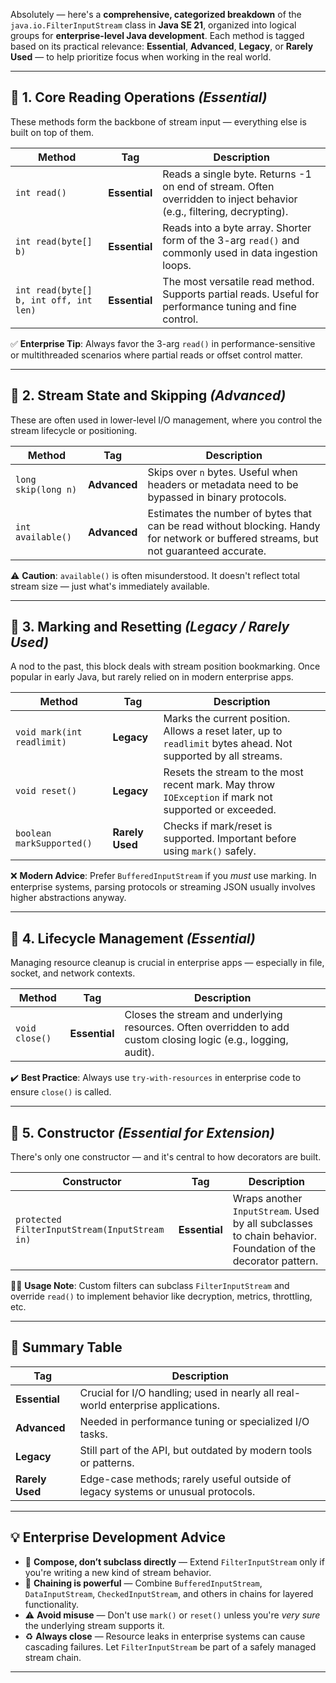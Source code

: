 Absolutely — here's a **comprehensive, categorized breakdown** of the `java.io.FilterInputStream` class in **Java SE 21**, organized into logical groups for **enterprise-level Java development**. Each method is tagged based on its practical relevance: **Essential**, **Advanced**, **Legacy**, or **Rarely Used** — to help prioritize focus when working in the real world.

---

## 🔹 1. **Core Reading Operations** *(Essential)*

These methods form the backbone of stream input — everything else is built on top of them.

| Method | Tag | Description |
|--------|-----|-------------|
| `int read()` | **Essential** | Reads a single byte. Returns -1 on end of stream. Often overridden to inject behavior (e.g., filtering, decrypting). |
| `int read(byte[] b)` | **Essential** | Reads into a byte array. Shorter form of the 3-arg `read()` and commonly used in data ingestion loops. |
| `int read(byte[] b, int off, int len)` | **Essential** | The most versatile read method. Supports partial reads. Useful for performance tuning and fine control. |

✅ **Enterprise Tip**: Always favor the 3-arg `read()` in performance-sensitive or multithreaded scenarios where partial reads or offset control matter.

---

## 🔹 2. **Stream State and Skipping** *(Advanced)*

These are often used in lower-level I/O management, where you control the stream lifecycle or positioning.

| Method | Tag | Description |
|--------|-----|-------------|
| `long skip(long n)` | **Advanced** | Skips over `n` bytes. Useful when headers or metadata need to be bypassed in binary protocols. |
| `int available()` | **Advanced** | Estimates the number of bytes that can be read without blocking. Handy for network or buffered streams, but not guaranteed accurate. |

⚠️ **Caution**: `available()` is often misunderstood. It doesn't reflect total stream size — just what's immediately available.

---

## 🔹 3. **Marking and Resetting** *(Legacy / Rarely Used)*

A nod to the past, this block deals with stream position bookmarking. Once popular in early Java, but rarely relied on in modern enterprise apps.

| Method | Tag | Description |
|--------|-----|-------------|
| `void mark(int readlimit)` | **Legacy** | Marks the current position. Allows a reset later, up to `readlimit` bytes ahead. Not supported by all streams. |
| `void reset()` | **Legacy** | Resets the stream to the most recent mark. May throw `IOException` if mark not supported or exceeded. |
| `boolean markSupported()` | **Rarely Used** | Checks if mark/reset is supported. Important before using `mark()` safely. |

❌ **Modern Advice**: Prefer `BufferedInputStream` if you *must* use marking. In enterprise systems, parsing protocols or streaming JSON usually involves higher abstractions anyway.

---

## 🔹 4. **Lifecycle Management** *(Essential)*

Managing resource cleanup is crucial in enterprise apps — especially in file, socket, and network contexts.

| Method | Tag | Description |
|--------|-----|-------------|
| `void close()` | **Essential** | Closes the stream and underlying resources. Often overridden to add custom closing logic (e.g., logging, audit). |

✔️ **Best Practice**: Always use `try-with-resources` in enterprise code to ensure `close()` is called.

---

## 🔹 5. **Constructor** *(Essential for Extension)*

There's only one constructor — and it's central to how decorators are built.

| Constructor | Tag | Description |
|-------------|-----|-------------|
| `protected FilterInputStream(InputStream in)` | **Essential** | Wraps another `InputStream`. Used by all subclasses to chain behavior. Foundation of the decorator pattern. |

👷‍♂️ **Usage Note**: Custom filters can subclass `FilterInputStream` and override `read()` to implement behavior like decryption, metrics, throttling, etc.

---

## 🔹 Summary Table

| Tag            | Description |
|----------------|-------------|
| **Essential**  | Crucial for I/O handling; used in nearly all real-world enterprise applications. |
| **Advanced**   | Needed in performance tuning or specialized I/O tasks. |
| **Legacy**     | Still part of the API, but outdated by modern tools or patterns. |
| **Rarely Used**| Edge-case methods; rarely useful outside of legacy systems or unusual protocols. |

---

## 💡 Enterprise Development Advice

- 🧩 **Compose, don’t subclass directly** — Extend `FilterInputStream` only if you're writing a new kind of stream behavior.
- 🔄 **Chaining is powerful** — Combine `BufferedInputStream`, `DataInputStream`, `CheckedInputStream`, and others in chains for layered functionality.
- ⚠️ **Avoid misuse** — Don't use `mark()` or `reset()` unless you're *very sure* the underlying stream supports it.
- ♻️ **Always close** — Resource leaks in enterprise systems can cause cascading failures. Let `FilterInputStream` be part of a safely managed stream chain.

---
